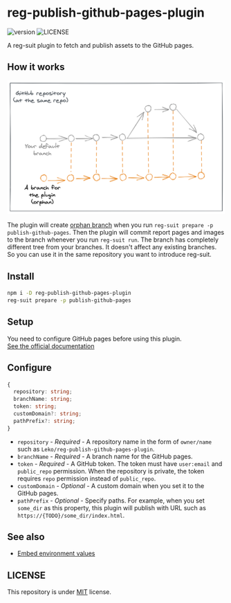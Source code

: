 # reg-publish-github-pages-plugin

![version](https://img.shields.io/npm/v/reg-publish-github-pages-plugin)
![LICENSE](https://img.shields.io/npm/l/reg-publish-github-pages-plugin)

A reg-suit plugin to fetch and publish assets to the GitHub pages.

## How it works

![overview](./docs/overview.png)

The plugin will create [orphan branch](https://git-scm.com/docs/git-checkout#Documentation/git-checkout.txt---orphanltnewbranchgt) when you run `reg-suit prepare -p publish-github-pages`. Then the plugin will commit report pages and images to the branch whenever you run `reg-suit run`. The branch has completely different tree from your branches. It doesn't affect any existing branches. So you can use it in the same repository you want to introduce reg-suit.

## Install

```sh
npm i -D reg-publish-github-pages-plugin
reg-suit prepare -p publish-github-pages
```

## Setup

You need to configure GitHub pages before using this plugin.  
[See the official documentation](https://docs.github.com/en/github/working-with-github-pages)

## Configure

```ts
{
  repository: string;
  branchName: string;
  token: string;
  customDomain?: string;
  pathPrefix?: string;
}
```

- `repository` - _Required_ - A repository name in the form of `owner/name` such as `Leko/reg-publish-github-pages-plugin`.
- `branchName` - _Required_ - A branch name for the GitHub pages.
- `token` - _Required_ - A GitHub token. The token must have `user:email` and `public_repo` permission. When the repository is private, the token requires `repo` permission instead of `public_repo`.
- `customDomain` - _Optional_ - A custom domain when you set it to the GitHub pages.
- `pathPrefix` - _Optional_ - Specify paths. For example, when you set `some_dir` as this property, this plugin will publish with URL such as `https://{TODO}/some_dir/index.html`.

## See also

- [Embed environment values](https://github.com/reg-viz/reg-suit#embed-environment-values)

## LICENSE

This repository is under [MIT](./LICENSE) license.
